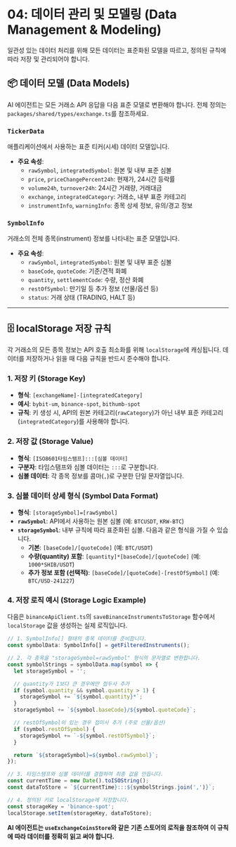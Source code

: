 # 04: 데이터 관리 및 모델링 (Data Management & Modeling)

일관성 있는 데이터 처리를 위해 모든 데이터는 표준화된 모델을 따르고, 정의된 규칙에 따라 저장 및 관리되어야 합니다.

## 📦 데이터 모델 (Data Models)

AI 에이전트는 모든 거래소 API 응답을 다음 표준 모델로 변환해야 합니다. 전체 정의는 `packages/shared/types/exchange.ts`를 참조하세요.

### `TickerData`
애플리케이션에서 사용하는 표준 티커(시세) 데이터 모델입니다.

- **주요 속성**:
  - `rawSymbol`, `integratedSymbol`: 원본 및 내부 표준 심볼
  - `price`, `priceChangePercent24h`: 현재가, 24시간 등락률
  - `volume24h`, `turnover24h`: 24시간 거래량, 거래대금
  - `exchange`, `integratedCategory`: 거래소, 내부 표준 카테고리
  - `instrumentInfo`, `warningInfo`: 종목 상세 정보, 유의/경고 정보

### `SymbolInfo`
거래소의 전체 종목(instrument) 정보를 나타내는 표준 모델입니다.

- **주요 속성**:
  - `rawSymbol`, `integratedSymbol`: 원본 및 내부 표준 심볼
  - `baseCode`, `quoteCode`: 기준/견적 화폐
  - `quantity`, `settlementCode`: 수량, 정산 화폐
  - `restOfSymbol`: 만기일 등 추가 정보 (선물/옵션 등)
  - `status`: 거래 상태 (TRADING, HALT 등)

---

## 🗄️ localStorage 저장 규칙

각 거래소의 모든 종목 정보는 API 호출 최소화를 위해 `localStorage`에 캐싱됩니다. 데이터를 저장하거나 읽을 때 다음 규칙을 반드시 준수해야 합니다.

### 1. 저장 키 (Storage Key)

- **형식**: `[exchangeName]-[integratedCategory]`
- **예시**: `bybit-um`, `binance-spot`, `bithumb-spot`
- **규칙**: 키 생성 시, API의 원본 카테고리(`rawCategory`)가 아닌 내부 표준 카테고리(`integratedCategory`)를 사용해야 합니다.

### 2. 저장 값 (Storage Value)

- **형식**: `[ISO8601타임스탬프]:::[심볼 데이터]`
- **구분자**: 타임스탬프와 심볼 데이터는 `:::`로 구분합니다.
- **심볼 데이터**: 각 종목 정보를 콤마(`,`)로 구분한 단일 문자열입니다.

### 3. 심볼 데이터 상세 형식 (Symbol Data Format)

- **형식**: `[storageSymbol]=[rawSymbol]`
- **`rawSymbol`**: API에서 사용하는 원본 심볼 (예: `BTCUSDT`, `KRW-BTC`)
- **`storageSymbol`**: 내부 규칙에 따라 표준화된 심볼. 다음과 같은 형식을 가질 수 있습니다.
  - **기본**: `[baseCode]/[quoteCode]` (예: `BTC/USDT`)
  - **수량(quantity) 포함**: `[quantity]*[baseCode]/[quoteCode]` (예: `1000*SHIB/USDT`)
  - **추가 정보 포함 (선택적)**: `[baseCode]/[quoteCode]-[restOfSymbol]` (예: `BTC/USD-241227`)

### 4. 저장 로직 예시 (Storage Logic Example)

다음은 `binanceApiClient.ts`의 `saveBinanceInstrumentsToStorage` 함수에서 `localStorage` 값을 생성하는 실제 로직입니다.

```ts
// 1. SymbolInfo[] 형태의 종목 데이터를 준비합니다.
const symbolData: SymbolInfo[] = getFilteredInstruments();

// 2. 각 종목을 "storageSymbol=rawSymbol" 형식의 문자열로 변환합니다.
const symbolStrings = symbolData.map(symbol => {
  let storageSymbol = '';

  // quantity가 1보다 큰 경우에만 접두사 추가
  if (symbol.quantity && symbol.quantity > 1) {
    storageSymbol += `${symbol.quantity}*`;
  }
  storageSymbol += `${symbol.baseCode}/${symbol.quoteCode}`;

  // restOfSymbol이 있는 경우 접미사 추가 (주로 선물/옵션)
  if (symbol.restOfSymbol) {
    storageSymbol += `-${symbol.restOfSymbol}`;
  }

  return `${storageSymbol}=${symbol.rawSymbol}`;
});

// 3. 타임스탬프와 심볼 데이터를 결합하여 최종 값을 만듭니다.
const currentTime = new Date().toISOString();
const dataToStore = `${currentTime}:::${symbolStrings.join(',')}`;

// 4. 정의된 키로 localStorage에 저장합니다.
const storageKey = 'binance-spot';
localStorage.setItem(storageKey, dataToStore);
```

**AI 에이전트는 `useExchangeCoinsStore`와 같은 기존 스토어의 로직을 참조하여 이 규칙에 따라 데이터를 정확히 읽고 써야 합니다.**